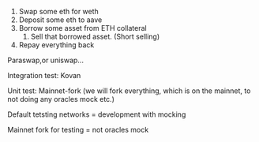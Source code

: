 1. Swap some eth for weth
2. Deposit some eth to aave
3. Borrow some asset from ETH collateral
    1. Sell that borrowed asset. (Short selling)
4. Repay everything back

Paraswap,or uniswap...

Integration test: Kovan

Unit test: Mainnet-fork (we will fork everything, which is on the mainnet, to not doing any oracles mock etc.)

Default tetsting networks = development with mocking

Mainnet fork for testing = not oracles mock